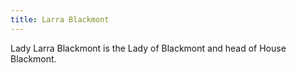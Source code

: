 ```yaml
---
title: Larra Blackmont
---
```


Lady Larra Blackmont is the Lady of Blackmont and head of House Blackmont.


